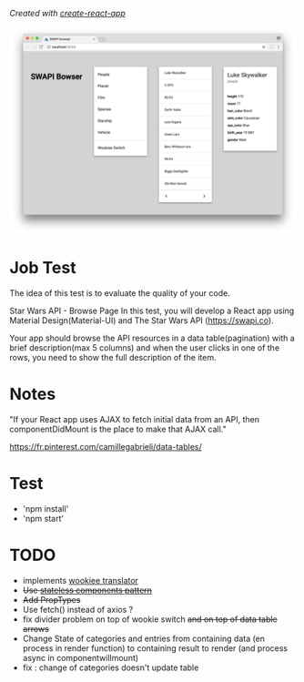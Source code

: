 *Created with [create-react-app](./README\create-react-app.md)*

![cap](./cap.png "cap")


# Job Test

The idea of this test is to evaluate the quality of your code.

Star Wars API - Browse Page
In this test, you will develop a React app using Material Design(Material-UI) and The Star Wars API (https://swapi.co).

Your app should browse the API resources in a data table(pagination) with a brief description(max 5 columns) and when the user clicks in one of the rows, you need to show the full description of the item.

# Notes

"If your React app uses AJAX to fetch initial data from an API, then componentDidMount is the place to make that AJAX call."

https://fr.pinterest.com/camillegabrieli/data-tables/

# Test

- 'npm install'
- 'npm start'

# TODO

- implements [wookiee translator](http://swapi.co/documentation#wookiee)
- ~~Use [stateless components pattern](https://medium.com/@housecor/react-stateless-functional-components-nine-wins-you-might-have-overlooked-997b0d933dbc)~~
- ~~Add PropTypes~~
- Use fetch() instead of axios ?
- fix divider problem on top of wookie switch ~~and on top of data table arrows~~
- Change State of categories and entries from containing data (en process in render function) to containing result to render (and process async in componentwillmount)
-  fix : change of categories doesn't update table